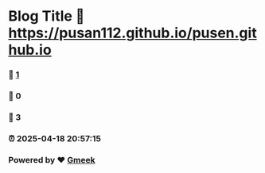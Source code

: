 # Blog Title :link: https://pusan112.github.io/pusen.github.io 
### :page_facing_up: [1](https://pusan112.github.io/pusen.github.io/tag.html) 
### :speech_balloon: 0 
### :hibiscus: 3 
### :alarm_clock: 2025-04-18 20:57:15 
### Powered by :heart: [Gmeek](https://github.com/Meekdai/Gmeek)
